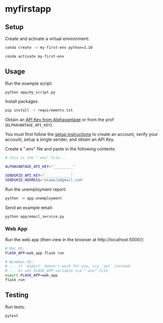 # myfirstapp

## Setup

Create and activate a virtual environment:

```sh
conda create -n my-first-env python=3.10

conda activate my-first-env
```

## Usage

Run the example script:

```sh
python app/my_script.py
```

Install packages
```sh
pip install -r requirements.txt
```


Obtain an [API Key from Alphavantage](https://www.alphavantage.co/support/#api-key) or from the prof (`ALPHAVANTAGE_API_KEY`).


You must first follow the [setup instructions](https://github.com/prof-rossetti/intro-to-python/blob/main/notes/python/packages/sendgrid.md) to create an account, verify your account, setup a single sender, and obtain an API Key.


Create a ".env" file and paste in the following contents:

```sh
# this is the ".env" file...

ALPHAVANTAGE_API_KEY="_________"

SENDGRID_API_KEY="____________"
SENDGRID_ADDRESS="example@gmail.com"
```



Run the unemployment report:

```sh
python -m app.unemployment
```

Send an example email:


```sh
python app/email_service.py
```



### Web App

Run the web app (then view in the browser at http://localhost:5000/):

```sh
# Mac OS:
FLASK_APP=web_app flask run

# Windows OS:
# ... if `export` doesn't work for you, try `set` instead
# ... or set FLASK_APP variable via ".env" file
export FLASK_APP=web_app
flask run
```


## Testing

Run tests:

```sh
pytest
```